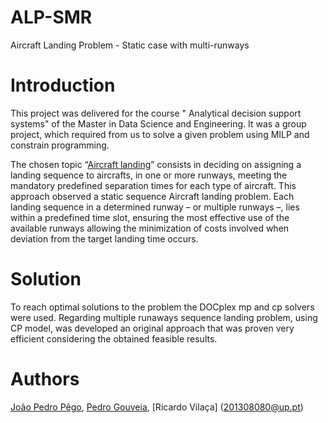 # ALP-SMR
Aircraft Landing Problem - Static case with multi-runways

# Introduction 
This project was delivered for the course " Analytical decision support systems" of the Master in Data Science and Engineering.
It was a group project, which required from us to solve a given problem using MILP and constrain programming.

The chosen topic “[Aircraft landing](http://people.brunel.ac.uk/~mastjjb/jeb/orlib/airlandinfo.html)” consists in deciding on assigning a landing sequence to aircrafts, in one or more runways, meeting the mandatory predefined separation times for each type of aircraft. This approach observed a static sequence Aircraft landing problem.
Each landing sequence in a determined runway – or multiple runways –, lies within a predefined time slot, ensuring the most effective use of the available runways allowing the minimization of costs involved when deviation from the target landing time occurs.

# Solution
To reach optimal solutions to the problem the DOCplex mp and cp solvers were used. Regarding multiple runaways sequence landing problem, using CP model, was developed an original approach that was proven very efficient considering the obtained feasible results.

# Authors
[João Pedro Pêgo](up199502401@up.pt), [Pedro Gouveia](202100813@up.pt), [Ricardo Vilaça] (201308080@up.pt)
